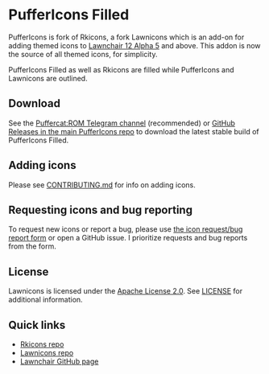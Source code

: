 # PufferIcons Filled

PufferIcons is fork of Rkicons, a fork Lawnicons which is an add-on for adding themed icons to [Lawnchair 12 Alpha 5](https://github.com/LawnchairLauncher/lawnchair) and above.
This addon is now the source of all themed icons, for simplicity.

PufferIcons Filled as well as Rkicons are filled while PufferIcons and Lawnicons are outlined.

## Download

See the [Puffercat:ROM Telegram channel](https://pufferrom.t.me) (recommended) or [GitHub Releases in the main PufferIcons repo](https://github.com/KZacharski/PufferIcons/releases) to download the latest stable build of PufferIcons Filled.

## Adding icons

Please see [CONTRIBUTING.md](CONTRIBUTING.md) for info on adding icons.

## Requesting icons and bug reporting

To request new icons or report a bug, please use [the icon request/bug report form](https://pfrcat.link/puffericons-form) or open a GitHub issue. I prioritize requests and bug reports from the form.

## License

Lawnicons is licensed under the [Apache License 2.0](https://www.apache.org/licenses/LICENSE-2.0). See [LICENSE](LICENSE) for additional information.

## Quick links
* [Rkicons repo](http://github.com/RadekBledowski/rkicons)
* [Lawnicons repo](http://github.com/LawnchairLauncher/lawnicons)
* [Lawnchair GitHub page](https://github.com/LawnchairLauncher/lawnchair)

